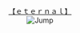 <div align="center">
  <a href="https://eternalbliss.lol">【﻿ｅｔｅｒｎａｌ】</a><br>
    <img src="https://cdn.discordapp.com/emojis/1155918238442606713.gif" alt="Jump">
</div>
